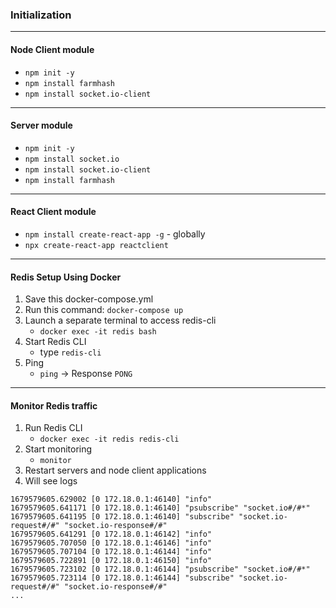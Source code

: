 ### Initialization

---

#### Node Client module

- `npm init -y`
- `npm install farmhash`
- `npm install socket.io-client`

---

#### Server module

- `npm init -y`
- `npm install socket.io`
- `npm install socket.io-client`
- `npm install farmhash`

---

#### React Client module

- `npm install create-react-app -g` - globally
- `npx create-react-app reactclient`

---

#### Redis Setup Using Docker

1. Save this docker-compose.yml
2. Run this command: `docker-compose up`
3. Launch a separate terminal to access redis-cli
    - `docker exec -it redis bash`
4. Start Redis CLI
    - type `redis-cli`
5. Ping
    - `ping` -> Response `PONG`

---

#### Monitor Redis traffic

1. Run Redis CLI
    - `docker exec -it redis redis-cli`
2. Start monitoring
    - `monitor`
3. Restart servers and node client applications
4. Will see logs

```
1679579605.629002 [0 172.18.0.1:46140] "info"
1679579605.641171 [0 172.18.0.1:46140] "psubscribe" "socket.io#/#*"
1679579605.641195 [0 172.18.0.1:46140] "subscribe" "socket.io-request#/#" "socket.io-response#/#"
1679579605.641291 [0 172.18.0.1:46142] "info"
1679579605.707050 [0 172.18.0.1:46146] "info"
1679579605.707104 [0 172.18.0.1:46144] "info"
1679579605.722891 [0 172.18.0.1:46150] "info"
1679579605.723102 [0 172.18.0.1:46144] "psubscribe" "socket.io#/#*"
1679579605.723114 [0 172.18.0.1:46144] "subscribe" "socket.io-request#/#" "socket.io-response#/#"
...
```
